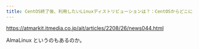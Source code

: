 ```yaml
---
title: CentOS終了後、利用したいLinuxディストリビューションは？：CentOSからどこに移る？ - ＠IT
---
```


https://atmarkit.itmedia.co.jp/ait/articles/2208/26/news044.html

AlmaLinux というのもあるのか。

